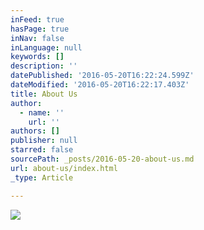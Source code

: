 ```yaml
---
inFeed: true
hasPage: true
inNav: false
inLanguage: null
keywords: []
description: ''
datePublished: '2016-05-20T16:22:24.599Z'
dateModified: '2016-05-20T16:22:17.403Z'
title: About Us
author:
  - name: ''
    url: ''
authors: []
publisher: null
starred: false
sourcePath: _posts/2016-05-20-about-us.md
url: about-us/index.html
_type: Article

---
```

![](https://the-grid-user-content.s3-us-west-2.amazonaws.com/6e9da29b-e318-4149-ab6f-ec1288c18d93.jpg)